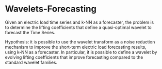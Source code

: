 # Wavelets-Forecasting

Given an electric load time series and k-NN as a forecaster, the problem is to determine the lifting coefficients that define a quasi-optimal wavelet to forecast the Time Series.

Hypothesis: it is possible to use the wavelet transform as a noise reduction mechanism to improve the short-term electric load forecasting results, using k-NN as a forecaster. In particular, it is possible to define a wavelet by evolving lifting coefficients that improve forecasting compared to the standard wavelet families.
